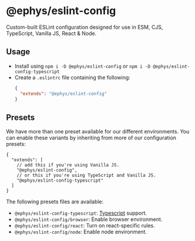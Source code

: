 # @ephys/eslint-config

Custom-built ESLint configuration designed for use in ESM, CJS, TypeScript, Vanilla JS, React & Node.

## Usage

- Install using `npm i -D @ephys/eslint-config` or `npm i -D @ephys/eslint-config-typescript`
- Create a `.eslintrc` file containing the following:
    ```json
    {
      "extends": "@ephys/eslint-config"
    }
    ```

## Presets

We have more than one preset available for our different environments. You can enable these variants by inheriting from more of our configuration presets:

```json5
{
  "extends": [
    // add this if you're using Vanilla JS.
    "@ephys/eslint-config",
    // or this if you're using TypeScript and Vanilla JS.
    "@ephys/eslint-config-typescript"
  ]
}
```

The following presets files are available:

- `@ephys/eslint-config-typescript`: [Typescript](https://www.typescriptlang.org/) support.
- `@ephys/eslint-config/browser`: Enable browser environment.
- `@ephys/eslint-config/react`: Turn on react-specific rules.
- `@ephys/eslint-config/node`: Enable node environment.

